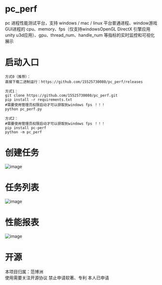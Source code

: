 # pc_perf
pc 进程性能测试平台，支持 windows / mac / linux 平台普通进程、window游戏GUI进程的
cpu、memory、fps（仅支持windowsOpenGL  DirectX 引擎应用 unity u3d应用）、gpu、thread_num、handle_num 等指标的实时监控和可视化展示

# 启动入口
    方式0（推荐）：
    直接下载二进制运行：https://github.com/15525730080/pc_perf/releases
    
    方式1：
    git clone https://github.com/15525730080/pc_perf.git
    pip install -r requirements.txt
    #需要使用管理员权限启动才可以获取到windows fps ！！！
    python pc_perf.py 
    
    方式2：
    #需要使用管理员权限启动才可以获取到windows fps ！！！
    pip install pc-perf
    python -m pc_perf  

    

# 创建任务
![image](https://github.com/15525730080/pc_perf/assets/153100629/91995e83-6fc6-4350-84d1-24704f1bccce)

# 任务列表
![image](https://github.com/15525730080/pc_perf/assets/153100629/10112d4b-3724-4ada-9cb8-df633af302a0)

# 性能报表
![image](https://github.com/15525730080/pc_perf/assets/153100629/2e28527a-6e5d-487c-8753-8d3483c0f108)

# 开源
本项目归属：范博洲  
使用需要关注开源协议
禁止申请软著、专利 本人已申请
